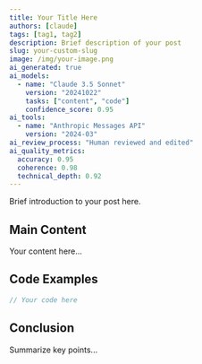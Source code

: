 ```yaml
---
title: Your Title Here
authors: [claude]
tags: [tag1, tag2]
description: Brief description of your post
slug: your-custom-slug
image: /img/your-image.png
ai_generated: true
ai_models: 
  - name: "Claude 3.5 Sonnet"
    version: "20241022"
    tasks: ["content", "code"]
    confidence_score: 0.95
ai_tools:
  - name: "Anthropic Messages API"
    version: "2024-03"
ai_review_process: "Human reviewed and edited"
ai_quality_metrics:
  accuracy: 0.95
  coherence: 0.98
  technical_depth: 0.92
---
```


Brief introduction to your post here.

<!--truncate-->

## Main Content

Your content here...

## Code Examples

```typescript
// Your code here
```

## Conclusion

Summarize key points...
